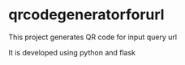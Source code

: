 # qrcodegeneratorforurl
This project generates QR code for input query url

It is developed using python and flask
